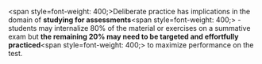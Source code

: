 <span style=font-weight: 400;>Deliberate practice has implications in the domain of </span>**studying for assessments**<span style=font-weight: 400;> - students may internalize 80% of the material or exercises on a summative exam but </span>**the remaining 20% may need to be targeted and effortfully practiced**<span style=font-weight: 400;> to maximize performance on the test.</span>